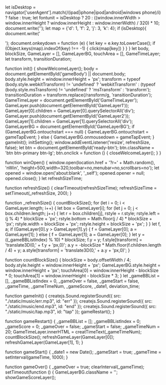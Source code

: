 
let isDesktop = navigator['userAgent'].match(/(ipad|iphone|ipod|android|windows phone)/i) ? false : true;
let fontunit = isDesktop ? 20 : ((window.innerWidth > window.innerHeight ? window.innerHeight : window.innerWidth) / 320) * 10;
document.write('<style type="text/css">' +
    'html,body {font-size:' + (fontunit < 30 ? fontunit : '30') + 'px;}' +
    (isDesktop ? '#welcome,#GameTimeLayer,#GameLayerBG,#GameScoreLayer.SHADE{position: absolute;}' :
        '#welcome,#GameTimeLayer,#GameLayerBG,#GameScoreLayer.SHADE{position:fixed;}@media screen and (orientation:landscape) {#landscape {display: box; display: -webkit-box; display: -moz-box; display: -ms-flexbox;}}') +
    '</style>');
let map = {'d': 1, 'f': 2, 'j': 3, 'k': 4};
if (isDesktop){
    document.write('<div id="gameBody">');
    document.onkeydown = function (e) {
        let key = e.key.toLowerCase();
        if (Object.keys(map).indexOf(key) !== -1) {
            click(map[key])
        }
    }
}
let body, blockSize, GameLayer = [],
    GameLayerBG, touchArea = [],
    GameTimeLayer;
let transform, transitionDuration;

function init() {
    showWelcomeLayer();
    body = document.getElementById('gameBody') || document.body;
    body.style.height = window.innerHeight + 'px';
    transform = typeof (body.style.webkitTransform) != 'undefined' ? 'webkitTransform' : (typeof (body.style.msTransform) !=
        'undefined' ? 'msTransform' : 'transform');
    transitionDuration = transform.replace(/ransform/g, 'ransitionDuration');
    GameTimeLayer = document.getElementById('GameTimeLayer');
    GameLayer.push(document.getElementById('GameLayer1'));
    GameLayer[0].children = GameLayer[0].querySelectorAll('div');
    GameLayer.push(document.getElementById('GameLayer2'));
    GameLayer[1].children = GameLayer[1].querySelectorAll('div');
    GameLayerBG = document.getElementById('GameLayerBG');
    if (GameLayerBG.ontouchstart === null) {
        GameLayerBG.ontouchstart = gameTapEvent;
    } else {
        GameLayerBG.onmousedown = gameTapEvent;
    }
    gameInit();
    initSetting();
    window.addEventListener('resize', refreshSize, false);
    let btn = document.getElementById('ready-btn');
    btn.className = 'btn btn-primary btn-lg';
    btn.onclick = function () {
        closeWelcomeLayer();
    }
}

function winOpen() {
    window.open(location.href + '?r=' + Math.random(), 'nWin', 'height=500,width=320,toolbar=no,menubar=no,scrollbars=no');
    let opened = window.open('about:blank', '_self');
    opened.opener = null;
    opened.close();
}
let refreshSizeTime;

function refreshSize() {
    clearTimeout(refreshSizeTime);
    refreshSizeTime = setTimeout(_refreshSize, 200);
}

function _refreshSize() {
    countBlockSize();
    for (let i = 0; i < GameLayer.length; i++) {
        let box = GameLayer[i];
        for (let j = 0; j < box.children.length; j++) {
            let r = box.children[j],
                rstyle = r.style;
            rstyle.left = (j % 4) * blockSize + 'px';
            rstyle.bottom = Math.floor(j / 4) * blockSize + 'px';
            rstyle.width = blockSize + 'px';
            rstyle.height = blockSize + 'px';
        }
    }
    let f, a;
    if (GameLayer[0].y > GameLayer[1].y) {
        f = GameLayer[0];
        a = GameLayer[1];
    } else {
        f = GameLayer[1];
        a = GameLayer[0];
    }
    let y = ((_gameBBListIndex) % 10) * blockSize;
    f.y = y;
    f.style[transform] = 'translate3D(0,' + f.y + 'px,0)';
    a.y = -blockSize * Math.floor(f.children.length / 4) + y;
    a.style[transform] = 'translate3D(0,' + a.y + 'px,0)';
}

function countBlockSize() {
    blockSize = body.offsetWidth / 4;
    body.style.height = window.innerHeight + 'px';
    GameLayerBG.style.height = window.innerHeight + 'px';
    touchArea[0] = window.innerHeight - blockSize * 0;
    touchArea[1] = window.innerHeight - blockSize * 3;
}
let _gameBBList = [],
    _gameBBListIndex = 0,
    _gameOver = false,
    _gameStart = false,
    _gameTime, _gameTimeNum, _gameScore, _date1, deviation_time;

function gameInit() {
    createjs.Sound.registerSound({
        src: "./static/music/err.mp3",
        id: "err"
    });
    createjs.Sound.registerSound({
        src: "./static/music/end.mp3",
        id: "end"
    });
    createjs.Sound.registerSound({
        src: "./static/music/tap.mp3",
        id: "tap"
    });
    gameRestart();
}

function gameRestart() {
    _gameBBList = [];
    _gameBBListIndex = 0;
    _gameScore = 0;
    _gameOver = false;
    _gameStart = false;
    _gameTimeNum = 20;
    GameTimeLayer.innerHTML = creatTimeText(_gameTimeNum);
    countBlockSize();
    refreshGameLayer(GameLayer[0]);
    refreshGameLayer(GameLayer[1], 1);
}

function gameStart() {
    _date1 = new Date();
    _gameStart = true;
    _gameTime = setInterval(gameTime, 1000);
}

function gameOver() {
    _gameOver = true;
    clearInterval(_gameTime);
    setTimeout(function () {
        GameLayerBG.className = '';
        showGameScoreLayer();
